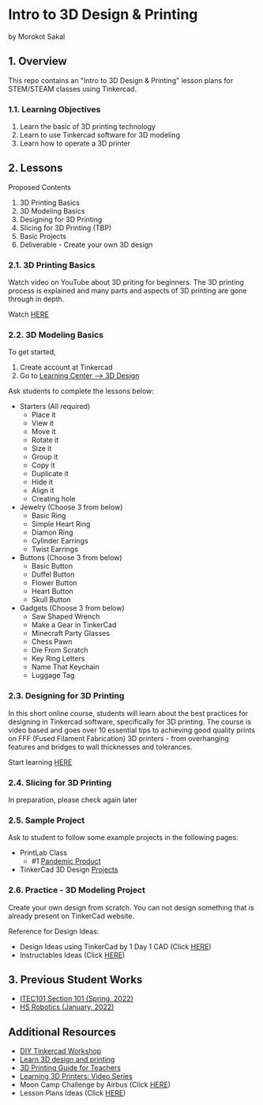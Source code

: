 # Intro to 3D Design & Printing
by Morokot Sakal

## 1. Overview
This repo contains an "Intro to 3D Design & Printing" lesson plans for STEM/STEAM classes using Tinkercad.

### 1.1. Learning Objectives
1. Learn the basic of 3D printing technology
2. Learn to use Tinkercad software for 3D modeling
3. Learn how to operate a 3D printer

## 2. Lessons
Proposed Contents
1. 3D Printing Basics
2. 3D Modeling Basics
3. Designing for 3D Printing 
4. Slicing for 3D Printing (TBP)
5. Basic Projects 
6. Deliverable - Create your own 3D design

### 2.1. 3D Printing Basics
Watch video on YouTube about 3D priting for beginners. The 3D printing process is explained and many parts and aspects of 3D printing are gone through in depth. 

Watch [HERE](https://www.youtube.com/watch?v=GJ98Lydc54k)

### 2.2. 3D Modeling Basics
To get started, 
1. Create account at Tinkercad
2. Go to [Learning Center --> 3D Design](https://www.tinkercad.com/learn/designs)

Ask students to complete the lessons below:
- Starters (All required)
  - Place it
  - View it
  - Move it
  - Rotate it
  - Size it
  - Group it
  - Copy it
  - Duplicate it
  - Hide it
  - Align it
  - Creating hole
- Jewelry (Choose 3 from below)
  - Basic Ring
  - Simple Heart Ring
  - Diamon Ring
  - Cylinder Earrings
  - Twist Earrings
- Buttons (Choose 3 from below)
  - Basic Button
  - Duffel Button
  - Flower Button
  - Heart Button
  - Skull Button
- Gadgets (Choose 3 from below)
  - Saw Shaped Wrench
  - Make a Gear in TinkerCad
  - Minecraft Party Glasses
  - Chess Pawn
  - Die From Scratch
  - Key Ring Letters
  - Name That Keychain
  - Luggage Tag

### 2.3. Designing for 3D Printing 
In this short online course, students will learn about the best practices for designing in Tinkercad software, specifically for 3D printing. The course is video based and goes over 10 essential tips to achieving good quality prints on FFF (Fused Filament Fabrication) 3D printers - from overhanging features and bridges to wall thicknesses and tolerances.

Start learning [HERE](https://learn.weareprintlab.com/resource/designing-for-3d-printing/)

### 2.4. Slicing for 3D Printing
In preparation, please check again later

### 2.5. Sample Project 
Ask to student to follow some example projects in the following pages:
- PrintLab Class
  - #1 [Pandemic Product](https://learn.weareprintlab.com/resource/pandemic-products/)
- TinkerCad 3D Design [Projects](https://www.tinkercad.com/projects?product=design)

### 2.6. Practice - 3D Modeling Project
Create your own design from scratch.  You can not design something that is already present on TinkerCad website. 

Reference for Design Ideas:
- Design Ideas using TinkerCad by 1 Day 1 CAD (Click [HERE](https://www.youtube.com/c/1DAY1CAD/videos))
- Instructables Ideas (Click [HERE](https://www.instructables.com/howto/tinkercad/))

## 3. Previous Student Works
- [ITEC101 Section 101 (Spring, 2022)](./202204-ITECS101/README.md)
- [HS Robotics (January, 2022)](./202201-HSRobotics/README.md)

## Additional Resources
- [DIY Tinkercad Workshop](https://drive.google.com/drive/u/0/folders/1U6Xe_eIO7dcKPv1zdckfAvzl836fKFEZ)
- [Learn 3D design and printing](http://www.olimpicolearning.org/curriculum-3d.html)
- [3D Printing Guide for Teachers](https://classroom.weareprintlab.com/courses/enrolled/280609)
- [Learning 3D Printers: Video Series](https://1stmakerspace.com/3d-printer-resources)
- Moon Camp Challenge by Airbus (Click [HERE](https://www.instructables.com/member/Airbus%20Foundation/instructables/))
- Lesson Plans Ideas (Click [HERE](https://weareprintlab.com/blog/3d-printing-lesson-plans-for-stem-classes))
